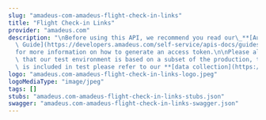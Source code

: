 ```yaml
---
slug: "amadeus-com-amadeus-flight-check-in-links"
title: "Flight Check-in Links"
provider: "amadeus.com"
description: "\nBefore using this API, we recommend you read our\_**[Authorization\
  \ Guide](https://developers.amadeus.com/self-service/apis-docs/guides/authorization-262)**\_\
  for more information on how to generate an access token.\n\nPlease also be aware\
  \ that our test environment is based on a subset of the production, to see what\
  \ is included in test please refer to our **[data collection](https://github.com/amadeus4dev/data-collection)**."
logo: "amadeus.com-amadeus-flight-check-in-links-logo.jpeg"
logoMediaType: "image/jpeg"
tags: []
stubs: "amadeus.com-amadeus-flight-check-in-links-stubs.json"
swagger: "amadeus.com-amadeus-flight-check-in-links-swagger.json"
---
```

